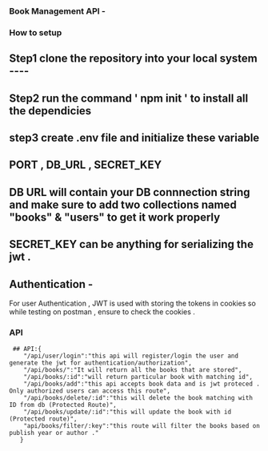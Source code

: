 ### Book Management API -  

### How to setup   
 ## Step1 clone the repository into your local system ----    
 ## Step2 run the command ' npm init ' to install all the dependicies  
 ## step3 create .env file and initialize these variable     
 ## PORT , DB_URL , SECRET_KEY   
 ## DB URL will contain your DB connnection string and make sure to add two collections named "books" & "users" to get it work properly  
 ## SECRET_KEY can be anything for serializing the jwt .  


 ## Authentication -   
  For user Authentication , JWT is used with storing the tokens in cookies so while testing on postman , ensure to check the cookies .  

### API  
     ## API:{  
        "/api/user/login":"this api will register/login the user and generate the jwt for authentication/authorization",  
        "/api/books/":"It will return all the books that are stored",  
        "/api/books/:id":"will return particular book with matching id",  
        "/api/books/add":"this api accepts book data and is jwt proteced . Only authorized users can access this route",  
        "/api/books/delete/:id":"this will delete the book matching with ID from db (Protected Route)",  
        "/api/books/update/:id":"this will update the book with id (Protected route)",  
        "api/books/filter/:key":"this route will filter the books based on publish year or author ."  
       }
